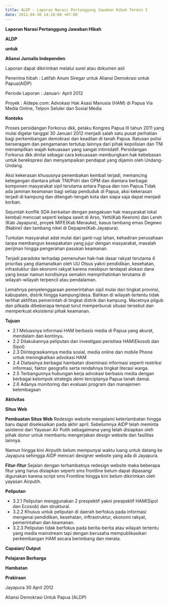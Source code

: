 ```yaml
---
title: ALDP - Laporan Narasi Pertanggung Jawaban Hibah Termin I
date: 2012-04-30 14:18:00 +07:00
---
```


**Laporan Narasi Pertanggung Jawaban Hibah**

**ALDP**

**untuk**

**Aliansi Jurnalis Independen**

Laporan dapat dikirimkan melalui surel atau dokumen asli

Penerima hibah	:	Latifah Anum Siregar untuk Aliansi Demokrasi untuk Papua(AlDP)

Periode Laporan	:	Januari- April 2012

Proyek	        :	 Aldepe.com: Advokasi Hak Asasi Manusia (HAM) di Papua Via Media Online, Telpon Seluler dan Sosial Media

**Konteks**

Proses persidangan Forkorus dkk, pelaku Kongres Papua III tahun 2011 yang mulai digelar tanggal 30 Januari 2012 
menjadi salah satu pusat perhatian bagi perkembangan demokrasi dan keadilan di  tanah Papua. Ratusan polisi 
berseragam dan pengamanan tertutup lainnya dari pihak kepolisian dan TNI  menampilkan wajah kekuasaan yang 
sangat intimidatif. Persidangan Forkorus dkk dinilai sebagai cara kekuasaan membungkam hak kebebasan untuk 
berekspresi dan menyampaikan pendapat yang dijamin oleh Undang-Undang.

Aksi kekerasan khususnya penembakan kembali terjadi, memancing ketegangan diantara pihak TNI/Polri dan OPM 
dan diantara berbagai komponen masyarakat sipil terutama antara Papua dan non Papua.Tidak ada jaminan keamanan 
bagi setiap penduduk di Papua, aksi kekerasan terjadi di kampung dan ditengah-tengah kota dan siapa saja 
dapat menjadi korban.

Sejumlah konflik SDA berkaitan dengan pengakuan hak masyarakat lokal kembali mencuat seperti kelapa sawit 
di Arso, Yetti(Kab Keerom) dan Lereh (Kab Jayapura), proyek MIFE(Kab Merauke), kasus tambang emas Degewo (Nabire) 
dan tambang nikel di Depapre(Kab Jayapura). 

Tuntutan masyarakat adat mulai dari ganti rugi lahan, kehadiran perusahaan tanpa membangun kesepakatan yang 
jujur dengan masyarakat, masalah perijinan hingga pengerahan pasukan keamanan.

Terjadi paradoks terhadap pemenuhan hak-hak dasar rakyat terutama 4 prioritas yang diamanatkan oleh UU Otsus 
yakni pendidikan, kesehatan, infrastuktur dan ekonomi rakyat karena meskipun terdapat alokasi dana yang besar 
namun kondisinya semakin memprihatinkan terutama di wilayah-wilayah terpencil atau pendalaman.

Lemahnya penyelenggaraan pemerintahan sipil mulai dari tingkat provinsi, kabupaten, distrik hingga kampung/desa. 
Bahkan di wilayah tertentu tidak terlihat aktifitas pemerintah di tingkat distrik dan kampung. Macetnya pilgub 
dan pilkada dibeberapa tempat turut memperburuk situasi tersebut dan memperkuat eksistensi pihak keamanan.

**Tujuan**

* 2.1 Meluasnya informasi  HAM berbasis media di Papua yang akurat, mendalam dan  kontinyu.
* 2.2 Dilakukannya peliputan dan investigasi peristiwa HAM(Ekosob dan Sipol) 
* 2.3 Diintegrasikannya media sosial, media online dan mobile Phone untuk meningkatkan advokasi HAM 
* 2.4 Diatasinya berbagai hambatan diseminasi informasi seperti restriksi informasi, faktor geografis serta rendahnya tingkat literasi warga.
* 2.5 Terbangunnya hubungan kerja advokasi berbasis media dengan berbagai kelompok strategis demi terciptanya Papua tanah damai. 
* 2.6 Adanya monitoring dan evaluasi program dan manajemen kelembagaan 

**Aktivitas**

**Situs Web**

**Pembuatan Situs Web**
Redesign website mengalami keterlambatan hingga baru dapat diselesaikan pada akhir april. Sebelumnya AlDP telah 
meminta asistensi dari Yayasan Air Putih sebagaimana yang telah disiapkan oleh pihak donor untuk membantu 
mengerjakan design website dan fasilitas lainnya. 

Namun hingga kini Airputih belum mempunyai waktu luang untuk datang ke Jayapura sehingga AlDP mencari designer 
website yang ada di Jayapura. 

**Fitur-fitur**
Sejalan dengan terhambatnya redesign website maka beberapa fitur yang harus disiapkan seperti sms frontline belum 
dapat dipasang/ digunakan karena script sms Frontline hingga kini belum dikirimkan oleh yayasan Airputih.

**Peliputan**
* 3.2.1	 Peliputan menggunakan 2 prespektif yakni prespektif HAM(Sipol dan Ecosob) dan struktural.
* 3.2.2	 Khusus untuk peliputan di daerah berfokus pada informasi mengenai pendidikan, kesehatan, inftrastruktur, ekonomi rakyat, pemerintahan dan keamanan. 
* 3.2.3	 Peliputan tidak berfokus pada berita-berita atau wilayah tertentu yang media mainstream tapi dengan berusaha mempublikasikan perkembangan HAM secara berimbang dan merata.  

**Capaian/ Output**

**Pelajaran Berharga**

**Hambatan**

**Prakiraan**

Jayapura 30 April 2012

Aliansi Demokrasi Untuk Papua (ALDP)
